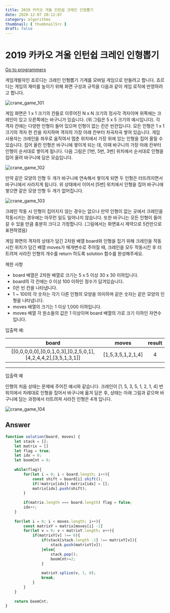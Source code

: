 ```yaml
---
title: 2019 카카오 겨울 인턴쉽 크레인 인형뽑기
date: 2020-12-07 20:12:87
category: algorithms
thumbnail: { thumbnailSrc }
draft: false
---
```


# 2019 카카오 겨울 인턴쉽 크레인 인형뽑기

[Go to programmers](https://programmers.co.kr/learn/courses/30/lessons/64061)

게임개발자인 죠르디는 크레인 인형뽑기 기계를 모바일 게임으로 만들려고 합니다.
죠르디는 게임의 재미를 높이기 위해 화면 구성과 규칙을 다음과 같이 게임 로직에 반영하려고 합니다.

![crane_game_101](https://user-images.githubusercontent.com/35126809/98627146-d86b4380-2356-11eb-932b-054c2cf9b499.png)

게임 화면은 1 x 1 크기의 칸들로 이루어진 N x N 크기의 정사각 격자이며 위쪽에는 크레인이 있고 오른쪽에는 바구니가 있습니다. (위 그림은 5 x 5 크기의 예시입니다). 각 격자 칸에는 다양한 인형이 들어 있으며 인형이 없는 칸은 빈칸입니다. 모든 인형은 1 x 1 크기의 격자 한 칸을 차지하며 격자의 가장 아래 칸부터 차곡차곡 쌓여 있습니다. 게임 사용자는 크레인을 좌우로 움직여서 멈춘 위치에서 가장 위에 있는 인형을 집어 올릴 수 있습니다. 집어 올린 인형은 바구니에 쌓이게 되는 데, 이때 바구니의 가장 아래 칸부터 인형이 순서대로 쌓이게 됩니다. 다음 그림은 [1번, 5번, 3번] 위치에서 순서대로 인형을 집어 올려 바구니에 담은 모습입니다.

![crane_game_102](https://user-images.githubusercontent.com/35126809/98627148-dacd9d80-2356-11eb-88cd-e10257ad6b05.png)

만약 같은 모양의 인형 두 개가 바구니에 연속해서 쌓이게 되면 두 인형은 터뜨려지면서 바구니에서 사라지게 됩니다. 위 상태에서 이어서 [5번] 위치에서 인형을 집어 바구니에 쌓으면 같은 모양 인형 두 개가 없어집니다.

![crane_game_103](https://user-images.githubusercontent.com/35126809/98627150-db663400-2356-11eb-9055-9f8d2c152a34.gif)

크레인 작동 시 인형이 집어지지 않는 경우는 없으나 만약 인형이 없는 곳에서 크레인을 작동시키는 경우에는 아무런 일도 일어나지 않습니다. 또한 바구니는 모든 인형이 들어갈 수 있을 만큼 충분히 크다고 가정합니다. (그림에서는 화면표시 제약으로 5칸만으로 표현하였음)

게임 화면의 격자의 상태가 담긴 2차원 배열 board와 인형을 집기 위해 크레인을 작동시킨 위치가 담긴 배열 moves가 매개변수로 주어질 때, 크레인을 모두 작동시킨 후 터트려져 사라진 인형의 개수를 return 하도록 solution 함수를 완성해주세요.

제한 사항
- board 배열은 2차원 배열로 크기는 5 x 5 이상 30 x 30 이하입니다.
- board의 각 칸에는 0 이상 100 이하인 정수가 담겨있습니다.
- 0은 빈 칸을 나타냅니다.
- 1 ~ 100의 각 숫자는 각기 다른 인형의 모양을 의미하며 같은 숫자는 같은 모양의 인형을 나타냅니다.
- moves 배열의 크기는 1 이상 1,000 이하입니다.
- moves 배열 각 원소들의 값은 1 이상이며 board 배열의 가로 크기 이하인 자연수입니다.


입출력 예:

|board|	moves| result| 
|:--:|:--:|:--:|
|[[0,0,0,0,0],[0,0,1,0,3],[0,2,5,0,1],[4,2,4,4,2],[3,5,1,3,1]]	 |	[1,5,3,5,1,2,1,4]		| 4|
- - -

입출력 예

인형의 처음 상태는 문제에 주어진 예시와 같습니다. 크레인이 [1, 5, 3, 5, 1, 2, 1, 4] 번 위치에서 차례대로 인형을 집어서 바구니에 옮겨 담은 후, 상태는 아래 그림과 같으며 바구니에 담는 과정에서 터트려져 사라진 인형은 4개 입니다.

![crane_game_104](https://user-images.githubusercontent.com/35126809/98627151-dbfeca80-2356-11eb-9b68-cc90a450eba1.jpg)

## Answer

```js
function solution(board, moves) {
    let stack = [];
    let matrix = []
    let flag = true;
    let idx = 0;
    let boomCnt = 0;
    
    while(flag){
        for(let i = 0; i < board.length; i++){
            const shift = board[i].shift();
            if(!matrix[idx]) matrix[idx] = [];
            matrix[idx].push(shift);
        }   
    
        if(matrix.length === board.length) flag = false;
        idx++;
    }
    
    for(let i = 0; i < moves.length; i++){
        const matrixY = matrix[moves[i] -1]
        for(let v = 0; v < matrixY.length; v++){
            if(matrixY[v] !== 0){
                if(stack[stack.length -1] !== matrixY[v]){
                    stack.push(matrixY[v]);    
                }else{
                    stack.pop();
                    boomCnt+=2; 
                }
                
                matrixY.splice(v, 1, 0);
                break;
            }
        }
    }
    
    return boomCnt;
}
```